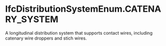 IfcDistributionSystemEnum.CATENARY_SYSTEM
=========================================
A longitudinal distribution system that supports contact wires, including
catenary wire droppers and stich wires.



